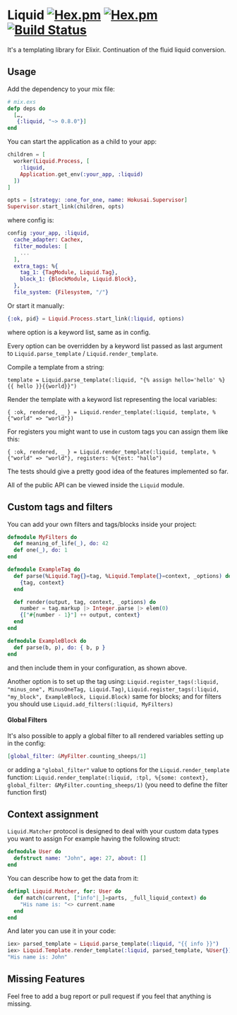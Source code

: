 # Liquid [![Hex.pm](https://img.shields.io/hexpm/v/liquid.svg)](https://hex.pm/packages/liquid) [![Hex.pm](https://img.shields.io/hexpm/dt/liquid.svg)](https://hex.pm/packages/liquid) [![Build Status](https://travis-ci.org/bettyblocks/liquid-elixir.svg?branch=master)](https://travis-ci.org/bettyblocks/liquid-elixir)

It's a templating library for Elixir.
Continuation of the fluid liquid conversion.

## Usage

Add the dependency to your mix file:

``` elixir
# mix.exs
defp deps do
  […,
   {:liquid, "~> 0.8.0"}]
end
```

You can start the application as a child to your app:

```elixir
children = [
  worker(Liquid.Process, [
    :liquid,
    Application.get_env(:your_app, :liquid)
  ])
]

opts = [strategy: :one_for_one, name: Hokusai.Supervisor]
Supervisor.start_link(children, opts)
```

where config is:

```elixir
config :your_app, :liquid,
  cache_adapter: Cachex,
  filter_modules: [
    ...
  ],
  extra_tags: %{
    tag_1: {TagModule, Liquid.Tag},
    block_1: {BlockModule, Liquid.Block},
  },
  file_system: {Filesystem, "/"}
```

Or start it manually:

``` elixir
{:ok, pid} = Liquid.Process.start_link(:liquid, options)
```

where option is a keyword list, same as in config.

Every option can be overridden by a keyword list passed as last argument to `Liquid.parse_template` / `Liquid.render_template`.

Compile a template from a string:

`template = Liquid.parse_template(:liquid, "{% assign hello='hello' %}{{ hello }}{{world}}")`

Render the template with a keyword list representing the local variables:

`{ :ok, rendered, _ } = Liquid.render_template(:liquid, template, %{"world" => "world"})`

For registers you might want to use in custom tags you can assign them like this:

`{ :ok, rendered, _ } = Liquid.render_template(:liquid, template, %{"world" => "world"}, registers: %{test: "hallo")`

The tests should give a pretty good idea of the features implemented so far.

All of the public API can be viewed inside the `Liquid` module.

## Custom tags and filters

You can add your own filters and tags/blocks inside your project:

``` elixir
defmodule MyFilters do
  def meaning_of_life(_), do: 42
  def one(_), do: 1
end

defmodule ExampleTag do
  def parse(%Liquid.Tag{}=tag, %Liquid.Template{}=context, _options) do
    {tag, context}
  end

  def render(output, tag, context, _options) do
    number = tag.markup |> Integer.parse |> elem(0)
    {["#{number - 1}"] ++ output, context}
  end
end

defmodule ExampleBlock do
  def parse(b, p), do: { b, p }
end
```

and then include them in your configuration, as shown above.

Another option is to set up the tag using:
`Liquid.register_tags(:liquid, "minus_one", MinusOneTag, Liquid.Tag)`,
`Liquid.register_tags(:liquid, "my_block", ExampleBlock, Liquid.Block)` same for blocks;
and for filters you should use
`Liquid.add_filters(:liquid, MyFilters)`

#### Global Filters
It's also possible to apply a global filter to all rendered variables setting up in the config:
``` elixir
[global_filter: &MyFilter.counting_sheeps/1]
```
or adding a `"global_filter"` value to options for the `Liquid.render_template` function:
`Liquid.render_template(:liquid, :tpl, %{some: context}, global_filter: &MyFilter.counting_sheeps/1)` (you need to define the filter function first)


## Context assignment

`Liquid.Matcher` protocol is designed to deal with your custom data types you want to assign
For example having the following struct:
``` elixir
defmodule User do
  defstruct name: "John", age: 27, about: []
end
```
You can describe how to get the data from it:
``` elixir
defimpl Liquid.Matcher, for: User do
  def match(current, ["info"|_]=parts, _full_liquid_context) do
    "His name is: "<> current.name
  end
end
```
And later you can use it in your code:
``` elixir
iex> parsed_template = Liquid.parse_template(:liquid, "{{ info }}")
iex> Liquid.Template.render_template(:liquid, parsed_template, %User{}) |> elem(1)
"His name is: John"
```

## Missing Features

Feel free to add a bug report or pull request if you feel that anything is missing.
